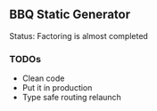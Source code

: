 BBQ Static Generator
------

Status: Factoring is almost completed

### TODOs
* Clean code
* Put it in production
* Type safe routing relaunch


